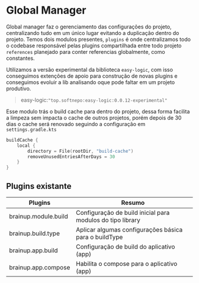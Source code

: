 # Global Manager

Global manager faz o gerenciamento das configurações do projeto, centralizando tudo em um único lugar evitando a duplicação dentro do projeto. 
Temos dois modulos presentes, `plugins` é onde centralizamos todo o codebase responsável pelas plugins compartilhada entre todo projeto `references` planejado para conter referencias globalmente, como constantes.

Utilizamos a versão experimental da biblioteca `easy-logic`, com isso conseguimos extenções de apoio para construção de novas plugins e conseguimos evoluir a lib analisando oque pode faltar em um projeto produtivo.

> easy-logic:``"top.softnepo:easy-logic:0.0.12-experimental"``

Esse modulo trás o build cache para dentro do projeto, dessa forma facilita a limpeza sem impacta o cache de outros projetos, porém depois de 30 dias o cache será renovado seguindo a configuração em `settings.gradle.kts`

```kotlin
buildCache {
    local {
        directory = File(rootDir, "build-cache")
        removeUnusedEntriesAfterDays = 30
    }
}
```

## Plugins existante

| Plugins  | Resumo |
   |---|---|
| brainup.module.build | Configuração de build inicial para modulos do tipo library |
| brainup.build.type | Aplicar algumas configurações básica para o buildType |
| brainup.app.build | Configuração de build do aplicativo (app) |
| brainup.app.compose | Habilita o compose para o aplicativo (app) |

